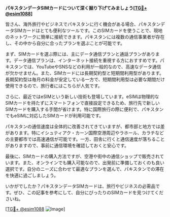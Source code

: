 **パキスタンデータSIMカードについて深く掘り下げてみましょう[[TG💪+ @esim1088](https://t.me/s/esim1088)]**

皆さん、海外旅行やビジネスでパキスタンに行く機会がある場合、パキスタンデータSIMカードはとても便利なツールです。このSIMカードを使うことで、現地のネットワークに簡単に接続できます。パキスタンには複数の通信事業者が存在し、その中から自分に合ったプランを選ぶことが可能です。

まず、SIMカードを選ぶ際には、主にデータ通信プランと通話プランがあります。データ通信プランは、インターネット接続を重視する方におすすめです。パキスタンでは、YouTubeやSNSなどの利用が一般的なので、高速なデータ通信が欠かせません。また、SIMカードには長期契約型と短期間利用型があります。長期契約型は毎月の料金が安定している一方で、短期間利用型は必要な期間だけ使用できるので、旅行者にはこちらが人気です。

さらに、最近ではeSIMという新しい技術も登場しています。eSIMは物理的なSIMカードを持たずにスマートフォンで直接設定できるため、旅行先で新しいSIMカードを購入する手間が省けます。特に国際旅行の際に便利で、パキスタンでもeSIMに対応したSIMカードが利用可能です。

パキスタンの通信速度は全体的に改善されてきていますが、都市部と地方では差があります。特にイシュティアク・カーン国際空港周辺やラホール、カラチなどの主要都市では高速通信が可能です。一方、田舎に行くと通信速度が落ちることがありますので、事前に通信環境を確認しておくと安心です。

最後に、SIMカードの購入方法ですが、空港や街中の通信ショップで販売されています。また、オンラインでも購入可能なので、出発前に準備しておくのも良い選択です。自分のニーズに合わせて最適なプランを選んで、パキスタンでの滞在を快適に過ごしましょう。

いかがでしたか？パキスタンデータSIMカードは、旅行やビジネスの必需品です。ぜひ、この記事を参考にして、自分にぴったりのSIMカードを見つけてくださいね。

[[TG💪+ @esim1088](https://t.me/s/esim1088) ![Image](https://i.postimg.cc/Y0z9fWf4/image.png)]